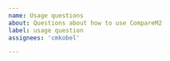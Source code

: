 ```yaml
---
name: Usage questions
about: Questions about how to use CompareM2
label: usage question
assignees: 'cmkobel'

---
```

